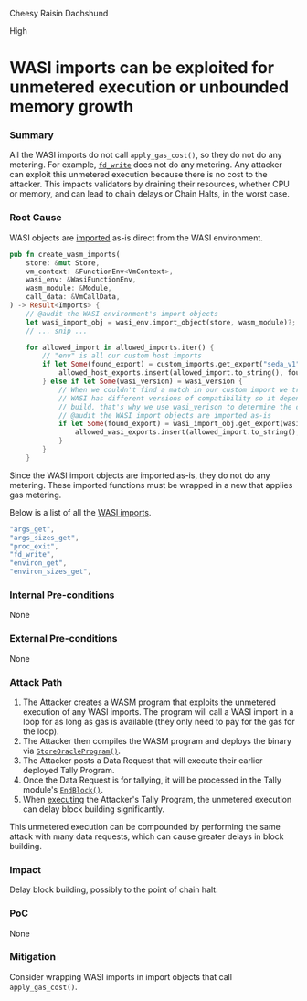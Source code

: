 Cheesy Raisin Dachshund

High

# WASI imports can be exploited for unmetered execution or unbounded memory growth

### Summary

All the WASI imports do not call `apply_gas_cost()`, so they do not do any metering. For example, [`fd_write`](https://github.com/wasmerio/wasmer/blob/e3ea3af23dc27cc28e7b140eb10d4d9b989bc14d/lib/wasix/src/syscalls/wasi/fd_write.rs#L11-L64) does not do any metering. Any attacker can exploit this unmetered execution because there is no cost to the attacker. This impacts validators by draining their resources, whether CPU or memory, and can lead to chain delays or Chain Halts, in the worst case.


### Root Cause

WASI objects are [imported](https://github.com/sherlock-audit/2024-12-seda-protocol/blob/main/seda-wasm-vm/runtime/core/src/vm_imports.rs#L44-L46) as-is direct from the WASI environment.

```rust
pub fn create_wasm_imports(
    store: &mut Store,
    vm_context: &FunctionEnv<VmContext>,
    wasi_env: &WasiFunctionEnv,
    wasm_module: &Module,
    call_data: &VmCallData,
) -> Result<Imports> {
    // @audit the WASI environment's import objects
    let wasi_import_obj = wasi_env.import_object(store, wasm_module)?;
    // ... snip ...

    for allowed_import in allowed_imports.iter() {
        // "env" is all our custom host imports
        if let Some(found_export) = custom_imports.get_export("seda_v1", allowed_import) {
            allowed_host_exports.insert(allowed_import.to_string(), found_export);
        } else if let Some(wasi_version) = wasi_version {
            // When we couldn't find a match in our custom import we try WASI imports
            // WASI has different versions of compatibility so it depends how the WASM was
            // build, that's why we use wasi_verison to determine the correct export
            // @audit the WASI import objects are imported as-is
            if let Some(found_export) = wasi_import_obj.get_export(wasi_version.get_namespace_str(), allowed_import) {
                allowed_wasi_exports.insert(allowed_import.to_string(), found_export);
            }
        }
    }
```

Since the WASI import objects are imported as-is, they do not do any metering. These imported functions must be wrapped in a new
that applies gas metering. 

Below is a list of all the [WASI imports](https://github.com/sherlock-audit/2024-12-seda-protocol/blob/main/seda-wasm-vm/runtime/core/src/safe_wasi_imports.rs#L3-L21).

```rust
"args_get",
"args_sizes_get",
"proc_exit",
"fd_write",
"environ_get",
"environ_sizes_get",
```

### Internal Pre-conditions
None


### External Pre-conditions
None


### Attack Path
1. The Attacker creates a WASM program that exploits the unmetered execution of any WASI imports.
The program will call a WASI import in a loop for as long as gas is available (they only need to pay for the gas for the loop).
2. The Attacker then compiles the WASM program and deploys the binary via [`StoreOracleProgram()`](https://github.com/sherlock-audit/2024-12-seda-protocol/blob/main/seda-chain/x/wasm-storage/keeper/msg_server.go#L34-L96).
3. The Attacker posts a Data Request that will execute their earlier deployed Tally Program.
4. Once the Data Request is for tallying, it will be processed in the Tally module's [`EndBlock()`](https://github.com/sherlock-audit/2024-12-seda-protocol/blob/main/seda-chain/x/tally/keeper/endblock.go#L22-L41).
5. When [executing](https://github.com/sherlock-audit/2024-12-seda-protocol/blob/main/seda-chain/x/tally/keeper/endblock.go#L210) the Attacker's Tally Program, the unmetered execution can delay block building significantly.

This unmetered execution can be compounded by performing the same attack with many data requests, which can cause greater delays in block building.


### Impact
Delay block building, possibly to the point of chain halt.


### PoC
None


### Mitigation
Consider wrapping WASI imports in import objects that call `apply_gas_cost()`. 